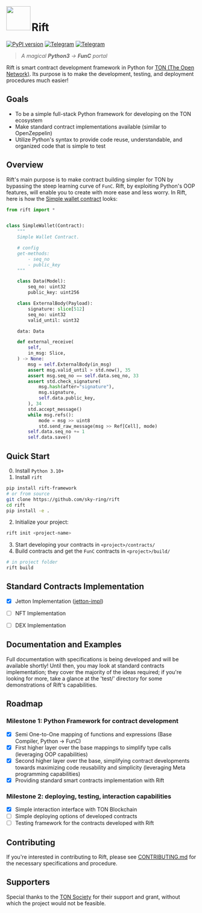 <img align="left" width="64" height="64" src="https://github.com/sky-ring/rift/blob/main/assets/rift-icon.png">

# Rift

[![PyPI version](https://img.shields.io/badge/rift--framework-0.8.5-informational?style=flat-square&color=FFFF91&labelColor=360825)](https://pypi.org/project/rift-framework/)
[![Telegram](https://img.shields.io/badge/Telegram-@rift__framework-informational?style=flat-square&color=0088cc&labelColor=360825)](https://t.me/d_builder)
[![Telegram](https://img.shields.io/badge/Docs-docs.skyring.io/rift-informational?style=flat-square&color=6A0F49&labelColor=360825)](https://docs.skyring.io/rift/)
> _A magical **Python3** -> **FunC** portal_

Rift is smart contract development framework in Python for [TON (The Open Network)](https://ton.org). Its purpose is to make the development, testing, and deployment procedures much easier!

## Goals
- To be a simple full-stack Python framework for developing on the TON ecosystem
- Make standard contract implementations available (similar to OpenZeppelin)
- Utilize Python's syntax to provide code reuse, understandable, and organized code that is simple to test

## Overview
Rift's main purpose is to make contract building simpler for TON by bypassing the steep learning curve of `FunC`. Rift, by exploiting Python's OOP features, will enable you to create with more ease and less worry. In Rift, here is how the [Simple wallet contract](https://github.com/ton-blockchain/ton/blob/master/crypto/smartcont/wallet-code.fc) looks:

```python
from rift import *


class SimpleWallet(Contract):
    """
    Simple Wallet Contract.

    # config
    get-methods:
        - seq_no
        - public_key
    """

    class Data(Model):
        seq_no: uint32
        public_key: uint256

    class ExternalBody(Payload):
        signature: slice[512]
        seq_no: uint32
        valid_until: uint32

    data: Data

    def external_receive(
        self,
        in_msg: Slice,
    ) -> None:
        msg = self.ExternalBody(in_msg)
        assert msg.valid_until > std.now(), 35
        assert msg.seq_no == self.data.seq_no, 33
        assert std.check_signature(
            msg.hash(after="signature"),
            msg.signature,
            self.data.public_key,
        ), 34
        std.accept_message()
        while msg.refs():
            mode = msg >> uint8
            std.send_raw_message(msg >> Ref[Cell], mode)
        self.data.seq_no += 1
        self.data.save()
```

## Quick Start

0. Install `Python 3.10+`
1. Install `rift`
```bash
pip install rift-framework
# or from source
git clone https://github.com/sky-ring/rift
cd rift
pip install -e .
```
2. Initialize your project:
```bash
rift init <project-name>
```
3. Start developing your contracts in `<project>/contracts/`
4. Build contracts and get the `FunC` contracts in `<project>/build/`
```bash
# in project folder
rift build
```

## Standard Contracts Implementation
- [x] Jetton Implementation ([jetton-impl](https://github.com/sky-ring/jetton-impl))
- [ ] NFT Implementation
- [ ] DEX Implementation


## Documentation and Examples
Full documentation with specifications is being developed and will be available shortly!
Until then, you may look at standard contracts implementation; they cover the majority of the ideas required; if you're looking for more, take a glance at the 'test/' directory for some demonstrations of Rift's capabilities.

## Roadmap

### Milestone 1: Python Framework for contract development

- [x] Semi One-to-One mapping of functions and expressions (Base Compiler, Python -> FunC)
- [x] First higher layer over the base mappings to simplify type calls (leveraging OOP capabilities)
- [x] Second higher layer over the base, simplifying contract developments towards maximizing code reusability and simplicity (leveraging Meta programming capabilities)
- [x] Providing standard smart contracts implementation with Rift

### Milestone 2: deploying, testing, interaction capabilities
- [x] Simple interaction interface with TON Blockchain
- [ ] Simple deploying options of developed contracts
- [ ] Testing framework for the contracts developed with Rift

## Contributing
If you're interested in contributing to Rift, please see [CONTRIBUTING.md](https://github.com/sky-ring/rift/blob/main/CONTRIBUTING.md) for the necessary specifications and procedure.

## Supporters
Special thanks to the [TON Society](https://society.ton.org/) for their support and grant, without which the project would not be feasible.
